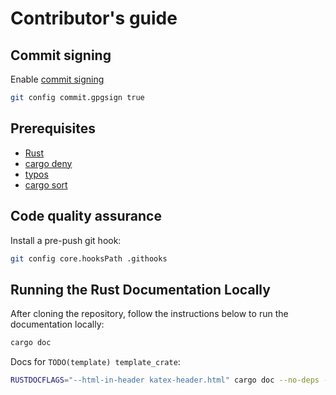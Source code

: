 # Contributor's guide

## Commit signing

Enable [commit signing](https://docs.github.com/en/authentication/managing-commit-signature-verification/signing-commits)

```sh
git config commit.gpgsign true
```

## Prerequisites

* [Rust](https://www.rust-lang.org/tools/install)
* [cargo deny](https://github.com/EmbarkStudios/cargo-deny)
* [typos](https://github.com/crate-ci/typos?tab=readme-ov-file#install)
* [cargo sort](https://github.com/DevinR528/cargo-sort)

## Code quality assurance

Install a pre-push git hook:

```sh
git config core.hooksPath .githooks
```

## Running the Rust Documentation Locally
After cloning the repository, follow the instructions below to run the documentation locally:

```sh
cargo doc
```

Docs for `TODO(template) template_crate`:

```sh
RUSTDOCFLAGS="--html-in-header katex-header.html" cargo doc --no-deps -p template_crate --open
```